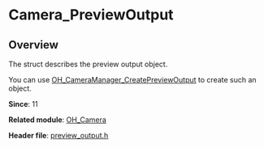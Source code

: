 # Camera_PreviewOutput
<!--Kit: Camera Kit-->
<!--Subsystem: Multimedia-->
<!--Owner: @qano-->
<!--Designer: @leo_ysl-->
<!--Tester: @xchaosioda-->
<!--Adviser: @zengyawen-->

## Overview

The struct describes the preview output object.

You can use [OH_CameraManager_CreatePreviewOutput](capi-camera-manager-h.md#oh_cameramanager_createpreviewoutput) to create such an object.

**Since**: 11

**Related module**: [OH_Camera](capi-oh-camera.md)

**Header file**: [preview_output.h](capi-preview-output-h.md)
